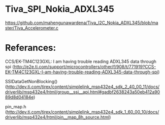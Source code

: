 # Tiva_SPI_Nokia_ADXL345
https://github.com/mahengunawardena/Tiva_I2C_Nokia_ADXL345/blob/master/Tiva_Accelerometer.c

# Referances:
CCS/EK-TM4C123GXL: I am having trouble reading ADXL345 data through spi (http://e2e.ti.com/support/microcontrollers/other/f/908/t/771919?CCS-EK-TM4C123GXL-I-am-having-trouble-reading-ADXL345-data-through-spi)

SSIDataGetNonBlocking() (http://dev.ti.com/tirex/content/simplelink_msp432e4_sdk_2_40_00_11/docs/driverlib/msp432e4/html/group__ssi__api.html#gadbf2638243a50eb412a9089d8d04184e)

pin_map.h (http://dev.ti.com/tirex/content/simplelink_msp432e4_sdk_1_60_00_10/docs/driverlib/msp432e4/html/pin__map_8h_source.html)

